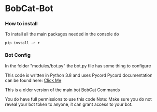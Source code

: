 # BobCat-Bot

### How to install

To install all the main packages needed in the console do
```
pip install -r r
```


### Bot Config
In the folder "modules/bot.py" the bot.py file has some thing to configure


This code is written in Python 3.8 and uses Pycord
Pycord documentation can be found here: [Click Me](https://docs.pycord.dev/en/master/api.html)

This is a older version of the main bot
BobCat Commands

You do have full permissions to use this code 
Note: Make sure you do not reveal your bot token to anyone, it can grant access to your bot.
